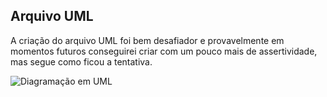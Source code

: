 ## Arquivo UML

A criação do arquivo UML foi bem desafiador e provavelmente em momentos futuros conseguirei criar com um pouco mais de assertividade, mas segue como ficou a tentativa.

![Diagramação em UML](https://github.com/sanvix21/lancamento-iphone/assets/120677050/c990fdbf-4502-4224-9c09-9e994293b108)
